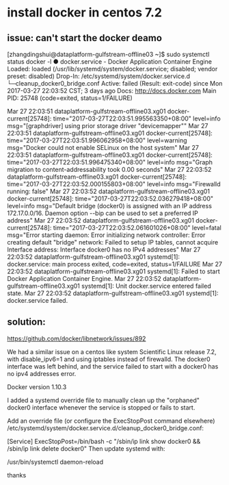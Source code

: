 # install docker in centos 7.2


## issue: can't start the docker deamo
[zhangdingshui@dataplatform-gulfstream-offline03 ~]$ sudo systemctl status docker -l
● docker.service - Docker Application Container Engine
   Loaded: loaded (/usr/lib/systemd/system/docker.service; disabled; vendor preset: disabled)
  Drop-In: /etc/systemd/system/docker.service.d
           └─cleanup_docker0_bridge.conf
   Active: failed (Result: exit-code) since Mon 2017-03-27 22:03:52 CST; 3 days ago
     Docs: http://docs.docker.com
 Main PID: 25748 (code=exited, status=1/FAILURE)

Mar 27 22:03:51 dataplatform-gulfstream-offline03.xg01 docker-current[25748]: time="2017-03-27T22:03:51.995563350+08:00" level=info msg="[graphdriver] using prior storage driver \"devicemapper\""
Mar 27 22:03:51 dataplatform-gulfstream-offline03.xg01 docker-current[25748]: time="2017-03-27T22:03:51.996062958+08:00" level=warning msg="Docker could not enable SELinux on the host system"
Mar 27 22:03:51 dataplatform-gulfstream-offline03.xg01 docker-current[25748]: time="2017-03-27T22:03:51.996475340+08:00" level=info msg="Graph migration to content-addressability took 0.00 seconds"
Mar 27 22:03:52 dataplatform-gulfstream-offline03.xg01 docker-current[25748]: time="2017-03-27T22:03:52.000155803+08:00" level=info msg="Firewalld running: false"
Mar 27 22:03:52 dataplatform-gulfstream-offline03.xg01 docker-current[25748]: time="2017-03-27T22:03:52.036279418+08:00" level=info msg="Default bridge (docker0) is assigned with an IP address 172.17.0.0/16. Daemon option --bip can be used to set a preferred IP address"
Mar 27 22:03:52 dataplatform-gulfstream-offline03.xg01 docker-current[25748]: time="2017-03-27T22:03:52.061601026+08:00" level=fatal msg="Error starting daemon: Error initializing network controller: Error creating default \"bridge\" network: Failed to setup IP tables, cannot acquire Interface address: Interface docker0 has no IPv4 addresses"
Mar 27 22:03:52 dataplatform-gulfstream-offline03.xg01 systemd[1]: docker.service: main process exited, code=exited, status=1/FAILURE
Mar 27 22:03:52 dataplatform-gulfstream-offline03.xg01 systemd[1]: Failed to start Docker Application Container Engine.
Mar 27 22:03:52 dataplatform-gulfstream-offline03.xg01 systemd[1]: Unit docker.service entered failed state.
Mar 27 22:03:52 dataplatform-gulfstream-offline03.xg01 systemd[1]: docker.service failed.


## solution:
https://github.com/docker/libnetwork/issues/892

We had a similar issue on a centos like system Scientific Linux release 7.2, with disable_ipv6=1 and using iptables instead of firewalld. The docker0 interface was left behind, and the service failed to start with a docker0 has no ipv4 addresses error.

Docker version 1.10.3

I added a systemd override file to manually clean up the "orphaned" docker0 interface whenever the service is stopped or fails to start.

Add an override file (or configure the ExecStopPost command elsewhere) /etc/systemd/system/docker.service.d/cleanup_docker0_bridge.conf:

[Service]
ExecStopPost=/bin/bash -c "/sbin/ip link show docker0 && /sbin/ip link delete docker0"
Then update systemd with:

/usr/bin/systemctl daemon-reload

thanks
